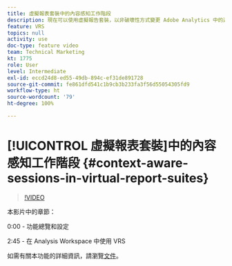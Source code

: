 ```yaml
---
title: 虛擬報表套裝中的內容感知工作階段
description: 現在可以使用虛擬報告套裝，以非破壞性方式變更 Adobe Analytics 中的造訪定義。我們說明如何做到和可用的不同選項。
feature: VRS
topics: null
activity: use
doc-type: feature video
team: Technical Marketing
kt: 1775
role: User
level: Intermediate
exl-id: eccd24d8-ed55-49db-894c-ef31de891728
source-git-commit: fe861dfd541c1b9cb3b233fa3f56d55054305fd9
workflow-type: ht
source-wordcount: '79'
ht-degree: 100%

---
```


# [!UICONTROL 虛擬報表套裝]中的內容感知工作階段 {#context-aware-sessions-in-virtual-report-suites}

>[!VIDEO](https://video.tv.adobe.com/v/23545/?quality=12)

本影片中的章節：

0:00 - 功能總覽和設定

2:45 - 在 Analysis Workspace 中使用 VRS

如需有關本功能的詳細資訊，請瀏覽[文件](https://experienceleague.adobe.com/docs/analytics/components/virtual-report-suites/vrs-mobile-visit-processing.html?lang=zh-Hant)。
